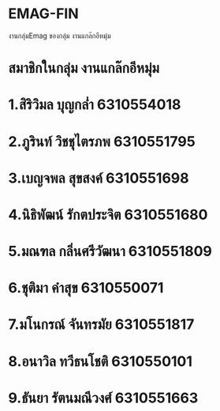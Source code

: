 # EMAG-FIN
งานกลุ่มEmag ของกลุ่ม งานแกล๊กอีหมุ่ม
# สมาชิกในกลุ่ม งานแกล๊กอีหมุ่ม 
# 1.สิริวิมล บุญกล่ำ    6310554018 
# 2.ภูรินท์ วิชชุไตรภพ 6310551795 
# 3.เบญจพล สุขสงค์ 6310551698  
# 4.นิธิพัฒน์ รักตประจิต 6310551680 
# 5.มณฑล กลิ่นศรีวัฒนา 6310551809 
# 6.ชุติมา คำสุข  6310550071 
# 7.มโนกรณ์ จันทรมัย 6310551817 
# 8.อนาวิล ทวีธนโชติ 6310550101 
# 9.ธันยา รัตนมณีวงศ์ 6310551663 
